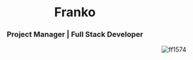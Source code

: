 <h1 align="center">Franko</h1>
<h3 align="center">Project Manager | Full Stack Developer</h3>

<p align="right"> <img src="https://komarev.com/ghpvc/?username=ff1574&label=Profile%20views&color=0e75b6&style=flat" alt="ff1574" /> </p>
